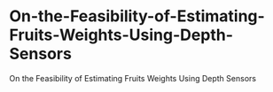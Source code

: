 # On-the-Feasibility-of-Estimating-Fruits-Weights-Using-Depth-Sensors
On the Feasibility of Estimating Fruits Weights Using Depth Sensors
